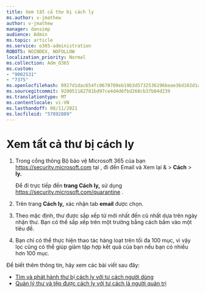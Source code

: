 ```yaml
---
title: Xem tất cả thư bị cách ly
ms.author: v-jmathew
author: v-jmathew
manager: dansimp
audience: Admin
ms.topic: article
ms.service: o365-administration
ROBOTS: NOINDEX, NOFOLLOW
localization_priority: Normal
ms.collection: Adm_O365
ms.custom:
- "9002531"
- "7375"
ms.openlocfilehash: 0927d1dac654fc0678709eb19b3d5732536196beae36d102d1a94bf7617b1b45
ms.sourcegitcommit: 920051182781bd97ce4d4d6fbd268cb37b84d239
ms.translationtype: MT
ms.contentlocale: vi-VN
ms.lasthandoff: 08/11/2021
ms.locfileid: "57892889"
---
```

# <a name="view-all-quarantined-messages"></a>Xem tất cả thư bị cách ly

1. Trong cổng thông Bộ bảo vệ Microsoft 365 của bạn <https://security.microsoft.com> tại , đi đến Email và Xem lại &  \> **Cách** \> **ly.**

   Để đi trực tiếp đến **trang Cách ly,** sử dụng <https://security.microsoft.com/quarantine> .

2. Trên trang **Cách ly,** xác nhận tab **email** được chọn.
3. Theo mặc định, thư được sắp xếp từ mới nhất đến cũ nhất dựa trên ngày nhận thư. Bạn có thể sắp xếp trên một trường bằng cách bấm vào một tiêu đề.
4. Bạn chỉ có thể thực hiện thao tác hàng loạt trên tối đa 100 mục, vì vậy lọc cũng có thể giúp giảm tập hợp kết quả của bạn nếu bạn có nhiều hơn 100 mục.

Để biết thêm thông tin, hãy xem các bài viết sau đây:

- [Tìm và phát hành thư bị cách ly với tư cách người dùng](https://docs.microsoft.com/microsoft-365/security/office-365-security/find-and-release-quarantined-messages-as-a-user)
- [Quản lý thư và tệp được cách ly với tư cách là người quản trị](https://docs.microsoft.com/microsoft-365/security/office-365-security/manage-quarantined-messages-and-files)

